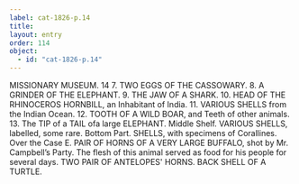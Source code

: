 ```yaml
---
label: cat-1826-p.14
title: 
layout: entry
order: 114
object:
  - id: "cat-1826-p.14"
---
```


MISSIONARY MUSEUM.
14
7. TWO EGGS OF THE CASSOWARY.
8. A GRINDER OF THE ELEPHANT.
9. THE JAW OF A SHARK.
10. HEAD OF THE RHINOCEROS HORNBILL, an
Inhabitant of India.
11. VARIOUS SHELLS from the Indian Ocean.
12. TOOTH OF A WILD BOAR, and Teeth of other
animals.
13. The TIP of a TAIL ofa large ELEPHANT.
Middle Shelf.
VARIOUS SHELLS, labelled, some rare.
Bottom Part.
SHELLS, with specimens of Corallines.
Over the Case E.
PAIR OF HORNS OF A VERY LARGE BUFFALO,
shot by Mr. Campbell’s Party.
The flesh of this animal served as food for his people for
several days.
TWO PAIR OF ANTELOPES' HORNS.
BACK SHELL OF A TURTLE.